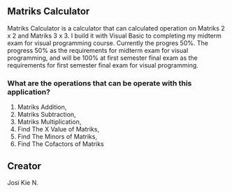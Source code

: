 ## Matriks Calculator

Matriks Calculator is a calculator that can calculated operation on Matriks 2 x 2 and Matriks 3 x 3. I build it with Visual Basic to completing my midterm exam for visual programming course. Currently the progres 50%. The progress 50% as the requirements for midterm exam for visual programming, and will be 100% at first semester final exam as the requirements for first semester final exam for visual programming.

### What are the operations that can be operate with this application?
1. Matriks Addition,
2. Matriks Subtraction,
3. Matriks Multiplication,
4. Find The X Value of Matriks,
5. Find The Minors of Matriks,
6. Find The Cofactors of Matriks

## Creator
Josi Kie N.